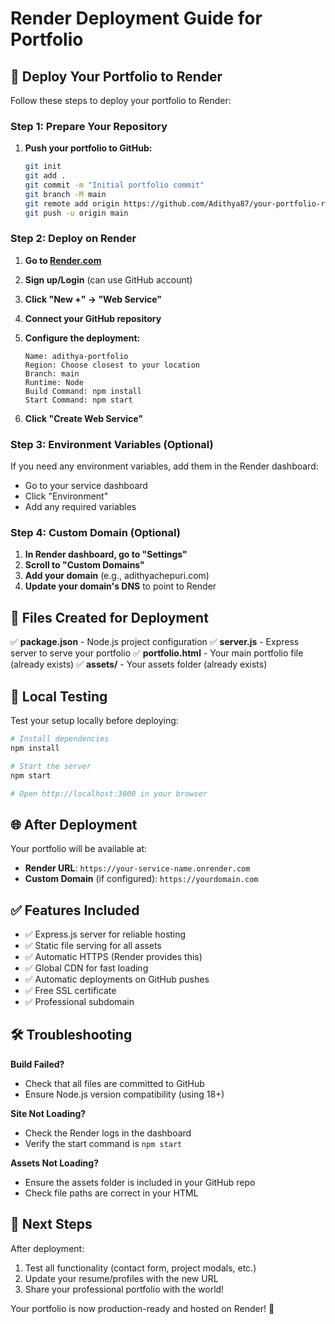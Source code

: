 # Render Deployment Guide for Portfolio

## 🚀 Deploy Your Portfolio to Render

Follow these steps to deploy your portfolio to Render:

### Step 1: Prepare Your Repository

1. **Push your portfolio to GitHub:**
   ```bash
   git init
   git add .
   git commit -m "Initial portfolio commit"
   git branch -M main
   git remote add origin https://github.com/Adithya87/your-portfolio-repo.git
   git push -u origin main
   ```

### Step 2: Deploy on Render

1. **Go to [Render.com](https://render.com)**
2. **Sign up/Login** (can use GitHub account)
3. **Click "New +" → "Web Service"**
4. **Connect your GitHub repository**
5. **Configure the deployment:**

   ```
   Name: adithya-portfolio
   Region: Choose closest to your location
   Branch: main
   Runtime: Node
   Build Command: npm install
   Start Command: npm start
   ```

6. **Click "Create Web Service"**

### Step 3: Environment Variables (Optional)

If you need any environment variables, add them in the Render dashboard:
- Go to your service dashboard
- Click "Environment"
- Add any required variables

### Step 4: Custom Domain (Optional)

1. **In Render dashboard, go to "Settings"**
2. **Scroll to "Custom Domains"**
3. **Add your domain** (e.g., adithyachepuri.com)
4. **Update your domain's DNS** to point to Render

## 📁 Files Created for Deployment

✅ **package.json** - Node.js project configuration
✅ **server.js** - Express server to serve your portfolio
✅ **portfolio.html** - Your main portfolio file (already exists)
✅ **assets/** - Your assets folder (already exists)

## 🔧 Local Testing

Test your setup locally before deploying:

```bash
# Install dependencies
npm install

# Start the server
npm start

# Open http://localhost:3000 in your browser
```

## 🌐 After Deployment

Your portfolio will be available at:
- **Render URL**: `https://your-service-name.onrender.com`
- **Custom Domain** (if configured): `https://yourdomain.com`

## ✅ Features Included

- ✅ Express.js server for reliable hosting
- ✅ Static file serving for all assets
- ✅ Automatic HTTPS (Render provides this)
- ✅ Global CDN for fast loading
- ✅ Automatic deployments on GitHub pushes
- ✅ Free SSL certificate
- ✅ Professional subdomain

## 🛠️ Troubleshooting

**Build Failed?**
- Check that all files are committed to GitHub
- Ensure Node.js version compatibility (using 18+)

**Site Not Loading?**
- Check the Render logs in the dashboard
- Verify the start command is `npm start`

**Assets Not Loading?**
- Ensure the assets folder is included in your GitHub repo
- Check file paths are correct in your HTML

## 🎉 Next Steps

After deployment:
1. Test all functionality (contact form, project modals, etc.)
2. Update your resume/profiles with the new URL
3. Share your professional portfolio with the world!

Your portfolio is now production-ready and hosted on Render! 🚀
